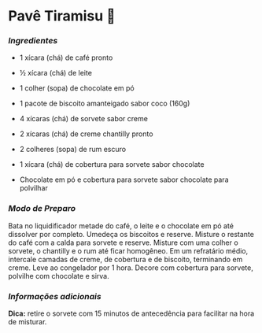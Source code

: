 #  **Pavê Tiramisu** :ice_cream:



###  _Ingredientes_

- 1 xícara (chá) de café pronto

- ½ xícara (chá) de leite

- 1 colher (sopa) de chocolate em pó

- 1 pacote de biscoito amanteigado sabor coco (160g)

- 4 xícaras (chá) de sorvete sabor creme

- 2 xícaras (chá) de creme chantilly pronto

- 2 colheres (sopa) de rum escuro

- 1 xícara (chá) de cobertura para sorvete sabor chocolate

- Chocolate em pó e cobertura para sorvete sabor chocolate para polvilhar



###  _Modo de Preparo_

Bata no liquidificador metade do café, o leite e o chocolate em pó até dissolver por completo. Umedeça os biscoitos e reserve. Misture o restante do café com a calda para sorvete e reserve. Misture com uma colher o sorvete, o chantilly e o rum até ficar homogêneo. Em um refratário médio, intercale camadas de creme, de cobertura e de biscoito, terminando em creme. Leve ao congelador por 1 hora. Decore com cobertura para sorvete, polvilhe com chocolate e sirva.



###  _Informações adicionais_

**Dica:** retire o sorvete com 15 minutos de antecedência para facilitar na hora de misturar.